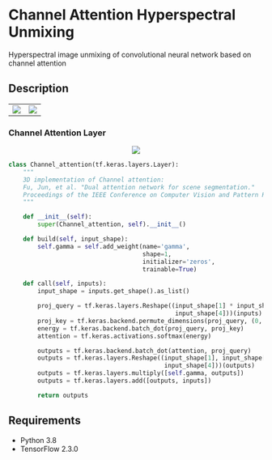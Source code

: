# Channel Attention Hyperspectral Unmixing

Hyperspectral image unmixing of convolutional neural network based on channel attention

## Description

<table>
    <tr>
        <td>
            <img src=https://github.com/laugh12321/Hyperspectral-Imagery-Unmixing/blob/main/figures/Jasper%20Ridge.png>
        </td>
        <td>
            <img src=https://github.com/laugh12321/Hyperspectral-Imagery-Unmixing/blob/main/figures/Urban.png>
        </td>
    </tr>
</table>

### Channel Attention Layer

<center><img src=https://github.com/laugh12321/Hyperspectral-Imagery-Unmixing/blob/main/figures/CA.png align="middle" /></center>

```python
class Channel_attention(tf.keras.layers.Layer):
    """
    3D implementation of Channel attention:
    Fu, Jun, et al. "Dual attention network for scene segmentation."
    Proceedings of the IEEE Conference on Computer Vision and Pattern Recognition. 2019.
    """

    def __init__(self):
        super(Channel_attention, self).__init__()

    def build(self, input_shape):
        self.gamma = self.add_weight(name='gamma',
                                     shape=1,
                                     initializer='zeros',
                                     trainable=True)

    def call(self, inputs):
        input_shape = inputs.get_shape().as_list()

        proj_query = tf.keras.layers.Reshape((input_shape[1] * input_shape[2] * input_shape[3],
                                              input_shape[4]))(inputs)
        proj_key = tf.keras.backend.permute_dimensions(proj_query, (0, 2, 1))
        energy = tf.keras.backend.batch_dot(proj_query, proj_key)
        attention = tf.keras.activations.softmax(energy)

        outputs = tf.keras.backend.batch_dot(attention, proj_query)
        outputs = tf.keras.layers.Reshape((input_shape[1], input_shape[2], input_shape[3],
                                           input_shape[4]))(outputs)
        outputs = tf.keras.layers.multiply([self.gamma, outputs])
        outputs = tf.keras.layers.add([outputs, inputs])

        return outputs
```

## Requirements

- Python 3.8
- TensorFlow 2.3.0

